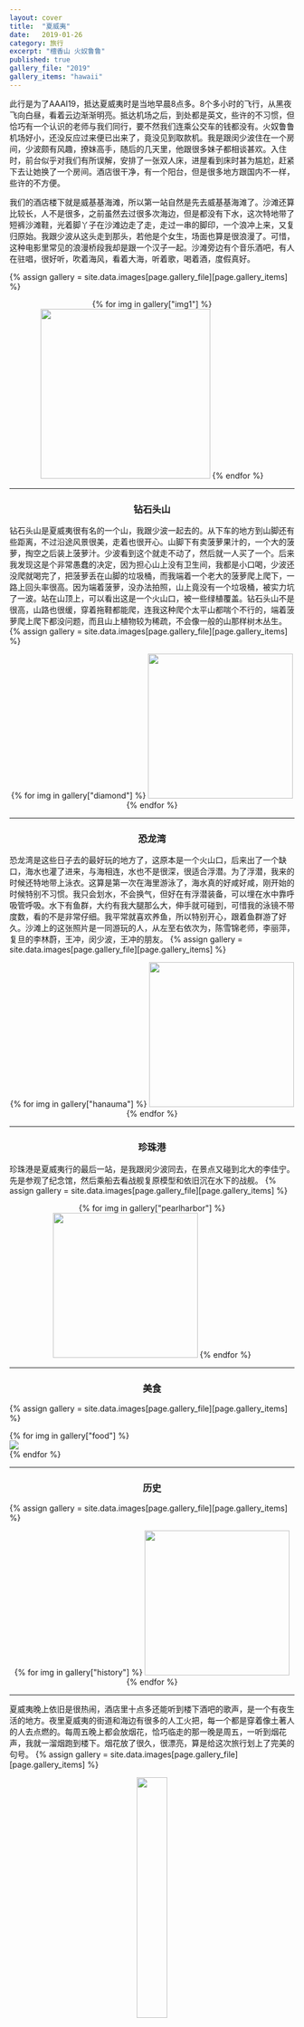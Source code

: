 ```yaml
---
layout: cover
title:  "夏威夷"
date:   2019-01-26
category: 旅行
excerpt: "檀香山 火奴鲁鲁"
published: true
gallery_file: "2019"
gallery_items: "hawaii"
---
```


此行是为了AAAI19，抵达夏威夷时是当地早晨8点多。8个多小时的飞行，从黑夜飞向白昼，看着云边渐渐明亮。抵达机场之后，到处都是英文，些许的不习惯，但恰巧有一个认识的老师与我们同行，要不然我们连乘公交车的钱都没有。火奴鲁鲁机场好小，还没反应过来便已出来了，竟没见到取款机。我是跟闵少波住在一个房间，少波颇有风趣，撩妹高手，随后的几天里，他跟很多妹子都相谈甚欢。入住时，前台似乎对我们有所误解，安排了一张双人床，进屋看到床时甚为尴尬，赶紧下去让她换了一个房间。酒店很干净，有一个阳台，但是很多地方跟国内不一样，些许的不方便。

我们的酒店楼下就是威基基海滩，所以第一站自然是先去威基基海滩了。沙滩还算比较长，人不是很多，之前虽然去过很多次海边，但是都没有下水，这次特地带了短裤沙滩鞋，光着脚丫子在沙滩边走了走，走过一串的脚印，一个浪冲上来，又复归原始。我跟少波从这头走到那头，若他是个女生，场面也算是很浪漫了。可惜，这种电影里常见的浪漫桥段我却是跟一个汉子一起。沙滩旁边有个音乐酒吧，有人在驻唱，很好听，吹着海风，看着大海，听着歌，喝着酒，度假真好。

{% assign gallery  = site.data.images[page.gallery_file][page.gallery_items] %}
<center class="half">
    {% for img in gallery["img1"] %}
    <img class="img-zoom" src="{{gallery['root']}}{{ img[0] }}" alt="" height="300" />
    {% endfor %}
</center>

---

### <center>钻石头山</center>

钻石头山是夏威夷很有名的一个山，我跟少波一起去的。从下车的地方到山脚还有些距离，不过沿途风景很美，走着也很开心。山脚下有卖菠萝果汁的，一个大的菠萝，掏空之后装上菠萝汁。少波看到这个就走不动了，然后就一人买了一个。后来我发现这是个非常愚蠢的决定，因为担心山上没有卫生间，我都是小口喝，少波还没爬就喝完了，把菠萝丢在山脚的垃圾桶，而我端着一个老大的菠萝爬上爬下，一路上回头率很高。因为端着菠萝，没办法拍照，山上竟没有一个垃圾桶，被实力坑了一波。站在山顶上，可以看出这是一个火山口，被一些绿植覆盖。钻石头山不是很高，山路也很缓，穿着拖鞋都能爬，连我这种爬个太平山都喘个不行的，端着菠萝爬上爬下都没问题，而且山上植物较为稀疏，不会像一般的山那样树木丛生。
{% assign gallery  = site.data.images[page.gallery_file][page.gallery_items] %}
<center class="half">
    {% for img in gallery["diamond"] %}
    <img class="img-zoom" src="{{gallery['root']}}{{ img[0] }}" alt="" height="256" />
    {% endfor %}
</center>

---

### <center>恐龙湾</center>

恐龙湾是这些日子去的最好玩的地方了，这原本是一个火山口，后来出了一个缺口，海水也灌了进来，与海相连，水也不是很深，很适合浮潜。为了浮潜，我来的时候还特地带上泳衣。这算是第一次在海里游泳了，海水真的好咸好咸，刚开始的时候特别不习惯。我只会划水，不会换气，但好在有浮潜装备，可以埋在水中靠呼吸管呼吸。水下有鱼群，大约有我大腿那么大，伸手就可碰到，可惜我的泳镜不带度数，看的不是非常仔细。我平常就喜欢养鱼，所以特别开心，跟着鱼群游了好久。沙滩上的这张照片是一同游玩的人，从左至右依次为，陈雪锦老师，李丽萍，复旦的李林蔚，王冲，闵少波，王冲的朋友。
{% assign gallery  = site.data.images[page.gallery_file][page.gallery_items] %}
<center class="half">
    {% for img in gallery["hanauma"] %}
    <img class="img-zoom" src="{{gallery['root']}}{{ img[0] }}" alt="" height="256" />
    {% endfor %}
</center>


---

### <center>珍珠港</center>

珍珠港是夏威夷行的最后一站，是我跟闵少波同去，在景点又碰到北大的李佳宁。先是参观了纪念馆，然后乘船去看战舰复原模型和依旧沉在水下的战舰。
{% assign gallery  = site.data.images[page.gallery_file][page.gallery_items] %}
<center class="half">
    {% for img in gallery["pearlharbor"] %}
    <img class="img-zoom" src="{{gallery['root']}}{{ img[0] }}" alt="" height="256" />
    {% endfor %}
</center>

---

### <center>美食</center>

{% assign gallery  = site.data.images[page.gallery_file][page.gallery_items] %}
<div class="card-columns">
    {% for img in gallery["food"] %}
    <div class="card">
        <img class="card-img img-zoom" src="{{gallery['root']}}{{ img[0] }}" />
    </div>
    {% endfor %}
</div>

---

### <center>历史</center>

{% assign gallery  = site.data.images[page.gallery_file][page.gallery_items] %}
<center class="half">
    {% for img in gallery["history"] %}
    <img class="img-zoom" src="{{gallery['root']}}{{ img[0] }}" alt="" height="256" />
    {% endfor %}
</center>

---


夏威夷晚上依旧是很热闹，酒店里十点多还能听到楼下酒吧的歌声，是一个有夜生活的地方。夜里夏威夷的街道和海边有很多的人工火把，每一个都是穿着像土著人的人去点燃的。每周五晚上都会放烟花，恰巧临走的那一晚是周五，一听到烟花声，我就一溜烟跑到楼下。烟花放了很久，很漂亮，算是给这次旅行划上了完美的句号。
{% assign gallery  = site.data.images[page.gallery_file][page.gallery_items] %}
<center class="half">
<img class="img-zoom" src="{{gallery['root']}}{{ gallery['end'][0] }}" alt="" width="33%"/>
</center> 